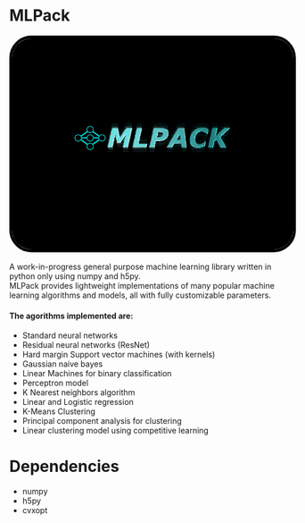 # MLPack
<p align="center">
  <img src="logo.png" style="border-style:solid; border-radius: 40px; border-color: black; border-width: 5px;"><br>
</p>
A work-in-progress general purpose machine learning library written in python only using numpy and h5py.<br>
MLPack provides lightweight implementations of many popular machine learning algorithms and models,
all with fully customizable parameters.
<h4> The agorithms implemented are: </h4>
<ul>
  <li>Standard neural networks</li>
  <li>Residual neural networks (ResNet)</li>
  <li>Hard margin Support vector machines (with kernels)</li>
  <li>Gaussian naive bayes</li>
  <li>Linear Machines for binary classification</li>
  <li>Perceptron model</li>
  <li>K Nearest neighbors algorithm</li>
  <li>Linear and Logistic regression</li>
  <li>K-Means Clustering</li>
  <li>Principal component analysis for clustering</li>
  <li>Linear clustering model using competitive learning</li>
</ul>

# Dependencies
<ul>
  <li>numpy</li>
  <li>h5py</li>
  <li>cvxopt</li>
</ul>
